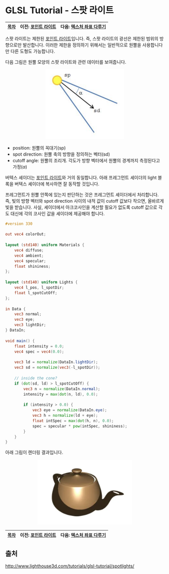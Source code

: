 # GLSL Tutorial - 스팟 라이트

| [목차](../../README.md) | 이전: [포인트 라이트](./../32_point_lights/32_point_lights.md) | 다음: [텍스처 좌표 다루기](./../34_texture_coordinates/34_texture_coordinates.md) |
| :---------------------- | -------------------------------------------------------------: | --------------------------------------------------------------------------------: |

스팟 라이트는 제한된 [포인트 라이트](http://www.lighthouse3d.com/tutorials/glsl-tutorial/point-lights/)입니다. 즉, 스팟 라이트의 광선은 제한된 범위의 방향으로만 발산합니다. 이러한 제한을 정의하기 위해서는 일반적으로 원뿔을 사용합니다만 다른 도형도 가능합니다.

다음 그림은 원뿔 모양의 스팟 라이트와 관련 데이터를 보여줍니다.

<p align="center"><img src="../../images/33_spotlights/spotLightDiagram.png"  width="250"></p>

- position: 원뿔의 꼭대기(sp)
- spot direction: 원뿔 축의 방향을 정의하는 벡터(sd)
- cutoff angle: 원뿔의 조리개. 각도가 방향 벡터에서 원뿔의 경계까지 측정된다고 가정($\alpha$)

버텍스 셰이더는 [포인트 라이트](http://www.lighthouse3d.com/tutorials/glsl-tutorial/point-lights/)와 거의 동일합니다. 아래 프레그먼트 셰이더의 light 블록을 버텍스 셰이더에 복사하면 잘 동작할 것입니다.

프레그먼트가 원뿔 안쪽에 있는지 판단하는 것은 프레그먼트 셰이더에서 처리합니다. 즉, 빛의 방향 벡터와 spot direction 사이의 내적 값이 cutoff 값보다 작으면, 올바르게 빛을 받습니다. 사실, 셰이더에서 아크코사인을 계산할 필요가 없도록 cutoff 값으로 각도 대신에 각의 코사인 값을 셰이더에 제공해야 합니다.

```glsl
#version 330

out vec4 colorOut;

layout (std140) uniform Materials {
    vec4 diffuse;
    vec4 ambient;
    vec4 specular;
    float shininess;
};

layout (std140) uniform Lights {
    vec4 l_pos, l_spotDir;
    float l_spotCutOff;
};

in Data {
    vec3 normal;
    vec3 eye;
    vec3 lightDir;
} DataIn;

void main() {
    float intensity = 0.0;
    vec4 spec = vec4(0.0);

    vec3 ld = normalize(DataIn.lightDir);
    vec3 sd = normalize(vec3(-l_spotDir));

    // inside the cone?
    if (dot(sd, ld) > l_spotCutOff) {
        vec3 n = normalize(DataIn.normal);
        intensity = max(dot(n, ld), 0.0);

        if (intensity > 0.0) {
            vec3 eye = normalize(DataIn.eye);
            vec3 h = normalize(ld + eye);
            float intSpec = max(dot(h, n), 0.0);
            spec = specular * pow(intSpec, shininess);
        }
    }
}
```

아래 그림이 렌더링 결과입니다.

<p align="center"><img src="../../images/33_spotlights/spotlight.png"  width="300"></p>

| [목차](../../README.md) | 이전: [포인트 라이트](./../32_point_lights/32_point_lights.md) | 다음: [텍스처 좌표 다루기](./../34_texture_coordinates/34_texture_coordinates.md) |
| :---------------------- | -------------------------------------------------------------: | --------------------------------------------------------------------------------: |

## 출처

http://www.lighthouse3d.com/tutorials/glsl-tutorial/spotlights/
